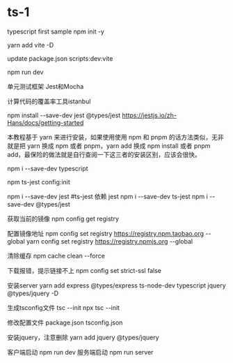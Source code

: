 # ts-1
typescript first sample
npm init -y

yarn add vite -D

update package.json
scripts:dev:vite

npm run dev


单元测试框架
Jest和Mocha

计算代码的覆盖率工具istanbul



npm install --save-dev jest @types/jest
https://jestjs.io/zh-Hans/docs/getting-started

本教程基于 yarn 来进行安装，如果使用使用 npm 和 pnpm 的话方法类似，无非就是把 yarn 换成 npm 或者 pnpm，yarn add 换成 npm install 或者 pnpm add，最保险的做法就是自行查阅一下这三者的安装区别，应该会很快。

npm i --save-dev typescript


npm ts-jest config:init


npm i --save-dev jest  #ts-jest 依赖 jest
npm i --save-dev ts-jest
npm i --save-dev @types/jest



获取当前的镜像
npm config get registry


配置镜像地址
npm config set registry https://registry.npm.taobao.org  --global
yarn config set registry https://registry.npmjs.org --global


清除缓存
npm cache clean --force




下载报错，提示链接不上
npm config set strict-ssl false

安装server
yarn add express @types/express ts-node-dev typescript jquery @types/jquery -D

生成tsconfig文件
tsc --init
npx tsc --init

修改配置文件
package.json
tsconfig.json



安装jquery，注意删除
yarn add  jquery @types/jquery


客户端启动
npm run dev
服务端启动
npm run server
